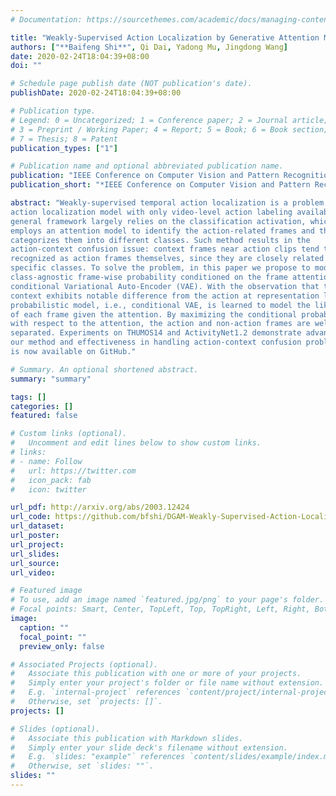 ```yaml
---
# Documentation: https://sourcethemes.com/academic/docs/managing-content/

title: "Weakly-Supervised Action Localization by Generative Attention Modeling"
authors: ["**Baifeng Shi**", Qi Dai, Yadong Mu, Jingdong Wang]
date: 2020-02-24T18:04:39+08:00
doi: ""

# Schedule page publish date (NOT publication's date).
publishDate: 2020-02-24T18:04:39+08:00

# Publication type.
# Legend: 0 = Uncategorized; 1 = Conference paper; 2 = Journal article;
# 3 = Preprint / Working Paper; 4 = Report; 5 = Book; 6 = Book section;
# 7 = Thesis; 8 = Patent
publication_types: ["1"]

# Publication name and optional abbreviated publication name.
publication: "IEEE Conference on Computer Vision and Pattern Recognition"
publication_short: "*IEEE Conference on Computer Vision and Pattern Recognition* (**CVPR 2020**)"

abstract: "Weakly-supervised temporal action localization is a problem of learning an
action localization model with only video-level action labeling available. The
general framework largely relies on the classification activation, which
employs an attention model to identify the action-related frames and then
categorizes them into different classes. Such method results in the
action-context confusion issue: context frames near action clips tend to be
recognized as action frames themselves, since they are closely related to the
specific classes. To solve the problem, in this paper we propose to model the
class-agnostic frame-wise probability conditioned on the frame attention using
conditional Variational Auto-Encoder (VAE). With the observation that the
context exhibits notable difference from the action at representation level, a
probabilistic model, i.e., conditional VAE, is learned to model the likelihood
of each frame given the attention. By maximizing the conditional probability
with respect to the attention, the action and non-action frames are well
separated. Experiments on THUMOS14 and ActivityNet1.2 demonstrate advantage of
our method and effectiveness in handling action-context confusion problem. Code
is now available on GitHub."

# Summary. An optional shortened abstract.
summary: "summary"

tags: []
categories: []
featured: false

# Custom links (optional).
#   Uncomment and edit lines below to show custom links.
# links:
# - name: Follow
#   url: https://twitter.com
#   icon_pack: fab
#   icon: twitter

url_pdf: http://arxiv.org/abs/2003.12424
url_code: https://github.com/bfshi/DGAM-Weakly-Supervised-Action-Localization
url_dataset:
url_poster:
url_project:
url_slides:
url_source:
url_video:

# Featured image
# To use, add an image named `featured.jpg/png` to your page's folder. 
# Focal points: Smart, Center, TopLeft, Top, TopRight, Left, Right, BottomLeft, Bottom, BottomRight.
image:
  caption: ""
  focal_point: ""
  preview_only: false

# Associated Projects (optional).
#   Associate this publication with one or more of your projects.
#   Simply enter your project's folder or file name without extension.
#   E.g. `internal-project` references `content/project/internal-project/index.md`.
#   Otherwise, set `projects: []`.
projects: []

# Slides (optional).
#   Associate this publication with Markdown slides.
#   Simply enter your slide deck's filename without extension.
#   E.g. `slides: "example"` references `content/slides/example/index.md`.
#   Otherwise, set `slides: ""`.
slides: ""
---
```

